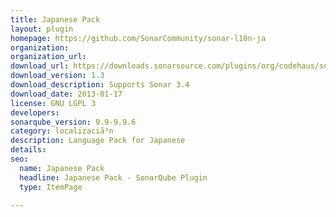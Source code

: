 ```yaml
---
title: Japanese Pack
layout: plugin
homepage: https://github.com/SonarCommunity/sonar-l10n-ja
organization: 
organization_url: 
download_url: https://downloads.sonarsource.com/plugins/org/codehaus/sonar-plugins/l10n/sonar-l10n-ja-plugin/1.3/sonar-l10n-ja-plugin-1.3.jar
download_version: 1.3
download_description: Supports Sonar 3.4
download_date: 2013-01-17
license: GNU LGPL 3
developers: 
sonarqube_version: 9.9-9.9.6
category: localizaciã³n
description: Language Pack for Japanese
details: 
seo:
  name: Japanese Pack
  headline: Japanese Pack - SonarQube Plugin
  type: ItemPage

---
```

